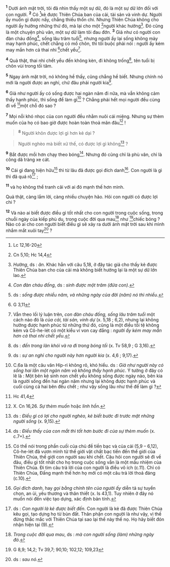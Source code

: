 <sup><b>1</b></sup> Dưới ánh mặt trời, tôi đã nhìn thấy một sự dữ, đó là một sự dữ lớn đối với con người. <sup><b>2</b></sup> Có [^1*]kẻ được Thiên Chúa ban của cải, tài sản và vinh dự. Người ấy muốn gì được nấy, chẳng thiếu thốn chi. Nhưng Thiên Chúa không cho người ấy hưởng những thứ đó, mà lại cho một [^2*]người khác hưởng[^1]. Đó cũng là một chuyện phù vân, một sự dữ làm tôi đau đớn. <sup><b>3</b></sup> Giả như có người con đàn cháu đống[^2], sống lâu trăm tuổi[^3], nhưng người ấy lại sống không mảy may hạnh phúc, chết chẳng có mồ chôn, thì tôi buộc phải nói : người ấy kém may mắn hơn cả thai nhi [^3*]chết yểu[^4].

<sup><b>4</b></sup> Quả thật, thai nhi chết yểu đến không kèn, đi không trống[^5], tên tuổi bị chôn vùi trong tối tăm.

<sup><b>5</b></sup> Ngay ánh mặt trời, nó không hề thấy, cũng chẳng hề biết. Nhưng chính nó mới là người được an nghỉ, chứ đâu phải người kia[^6].

<sup><b>6</b></sup> Giả như người ấy có sống được hai ngàn năm đi nữa, mà vẫn không cảm thấy hạnh phúc, thì sống để làm gì[^7] ? Chẳng phải hết mọi người đều cùng đi về [^4*]một chỗ đó sao ?

<sup><b>7</b></sup> Mọi nỗi khó nhọc của con người đều nhằm nuôi cái miệng. Nhưng sự thèm muốn của họ có bao giờ được hoàn toàn thoả mãn đâu[^8] !


> <sup><b>8</b></sup> Người khôn được lợi gì hơn kẻ dại ?
>


> Người nghèo mà biết xử thế, có được lợi gì không[^9] ?
>

<sup><b>9</b></sup> Bắt được mồi hơn chạy theo bóng[^10]. Nhưng đó cũng chỉ là phù vân, chỉ là công dã tràng xe cát.

<sup><b>10</b></sup> Cái gì đang hiện hữu[^11] thì từ lâu đã được gọi đích danh[^12]. Con người là gì thì đã quá rõ[^13] ;

<sup><b>11</b></sup> và họ không thể tranh cãi với ai đó mạnh thế hơn mình.

Quả thật, càng lắm lời, càng nhiều chuyện hão. Hỏi con người có được lợi chi ?

<sup><b>12</b></sup> Và nào ai biết được điều gì tốt nhất cho con người trong cuộc sống, trong chuỗi ngày của kiếp phù du, trong cuộc đời qua mau[^14] như [^5*]chiếc bóng ? Nào có ai cho con người biết điều gì sẽ xảy ra dưới ánh mặt trời sau khi mình nhắm mắt xuôi tay[^15] ?

[^1]: *Hưởng*, ds : *ăn*. Khác hẳn với câu 5,18, ở đây tác giả cho thấy kẻ được Thiên Chúa ban cho của cải mà không biết hưởng lại là một sự dữ lớn lao.
[^2]: *Con đàn cháu đống*, ds : *sinh được một trăm (đứa con)*.
[^3]: ds : *sống được nhiều năm, và những ngày của đời (năm) nó thì nhiều*.
[^4]: Vẫn theo lối lý luận trên, *con đàn cháu đống, sống lâu trăm tuổi* một cách nào đó là *của cải, tài sản, vinh dự* (x. 5,18 ; 6,2), nhưng lại không hưởng được hạnh phúc từ những thứ đó, cũng là một điều tồi tệ không kém và Cô-he-lét có một kiểu ví von cay đắng : *người ấy kém may mắn hơn cả thai nhi chết yểu*.
[^5]: ds : *đến trong làn khói và ra đi trong bóng tối* (x. Tv 58,9 ; G 3,16).
[^6]: ds : *sự an nghỉ cho người này hơn người kia* (x. 4,6 ; 9,17).
[^7]: C.6a là một câu văn Híp-ri không rõ, khó hiểu. ds : *Giả như người này có sống hai lần một ngàn năm và không thấy hạnh phúc*. Ý tưởng ở đây có lẽ là : Một bên kẻ sinh non chết yểu không sống được ngày nào, bên kia là người sống đến hai ngàn năm nhưng lại không được hạnh phúc và cuối cùng cả hai bên đều chết ; như vậy sống lâu như thế để làm gì ?
[^8]: X. Cn 16,26. *Sự thèm muốn* hoặc *linh hồn*.
[^9]: ds : *Điều gì có lợi cho người nghèo, kẻ biết bước đi trước mặt những người sống* (x. 9,15).
[^10]: ds : *Điều thấy của con mắt thì tốt hơn bước đi của sự thèm muốn* (x. c.7+).
[^11]: Có thể nói trong phần cuối của chủ đề tiền bạc và của cải (5,9 – 6,12), Cô-he-lét đã vươn mình từ thế giới vật chất bạc tiền đến thế giới của Thiên Chúa, thế giới con người sau khi chết. Câu hỏi con người sẽ đi về đâu, điều gì tốt nhất cho họ trong cuộc sống vẫn là một mầu nhiệm của Thiên Chúa. Đi tìm câu trả lời của con người là điều vô ích (c.11). Chỉ có Thiên Chúa, Đấng mạnh thế hơn họ mới có một câu trả lời thoả đáng (c.10).
[^12]: *Gọi đích danh*, hay *gọi bằng chính tên của người ấy* diễn tả sự tuyển chọn, an ủi, yêu thương và thân thiết (x. Is 43,1). Tuy nhiên ở đây nó muốn nói đến việc tạo dựng, xác định bản tính.
[^13]: ds : *Con người là kẻ được biết đến*. Con người là kẻ đã được Thiên Chúa kêu gọi, tạo dựng họ từ bùn đất. Thân phận con người là như vậy, vì thế đừng thắc mắc với Thiên Chúa tại sao lại thế này thế nọ. Họ hãy biết đón nhận hiện tại (9).
[^14]: *Trong cuộc đời qua mau*, ds : *mà con người sống (làm) những ngày đó*.
[^15]: ds : *sau nó*.
[^1*]: Lc 12,16-20
[^2*]: Cn 5,10; Hc 14,4
[^3*]: G 3,11
[^4*]: Hc 41,4
[^5*]: G 8,9; 14,2; Tv 39,7; 90,10; 102,12; 109,23